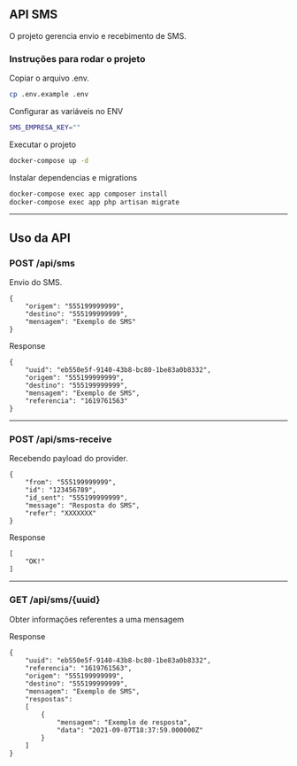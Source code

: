 ## API SMS

O projeto gerencia envio e recebimento de SMS.


### Instruções para rodar o projeto

Copiar o arquivo .env.

```bash
cp .env.example .env
```

Configurar as variáveis no ENV

```bash
SMS_EMPRESA_KEY=""
```

Executar o projeto
```bash
docker-compose up -d
```

Instalar dependencias e migrations
```bash
docker-compose exec app composer install
docker-compose exec app php artisan migrate
```

--------------

## Uso da API

### POST /api/sms

Envio do SMS.

```
{
    "origem": "555199999999",
    "destino": "555199999999",
    "mensagem": "Exemplo de SMS"
}
```

Response
```
{
    "uuid": "eb550e5f-9140-43b8-bc80-1be83a0b8332",
    "origem": "555199999999",
    "destino": "555199999999",
    "mensagem": "Exemplo de SMS",
    "referencia": "1619761563"
}
```

-----------------

### POST /api/sms-receive

Recebendo payload do provider.

```
{       
    "from": "555199999999", 
    "id": "123456789",
    "id_sent": "555199999999",
    "message": "Resposta do SMS", 
    "refer": "XXXXXXX"
}
```

Response
```
[
    "OK!"
]
```

-----------------

### GET /api/sms/{uuid}

Obter informações referentes a uma mensagem

Response
```
{
    "uuid": "eb550e5f-9140-43b8-bc80-1be83a0b8332",
    "referencia": "1619761563",
    "origem": "555199999999",
    "destino": "555199999999",
    "mensagem": "Exemplo de SMS",
    "respostas": 
    [
        {
            "mensagem": "Exemplo de resposta",
            "data": "2021-09-07T18:37:59.000000Z"
        }
    ]
}
```
